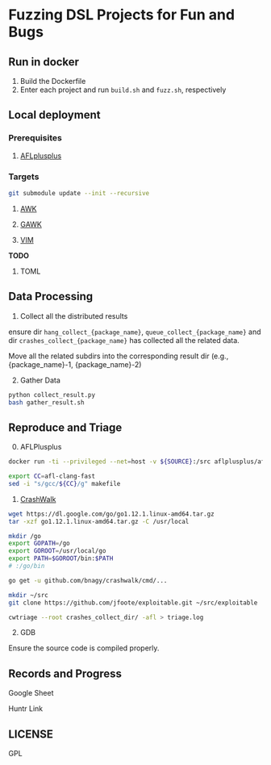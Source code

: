 # Fuzzing DSL Projects for Fun and Bugs

## Run in docker

1. Build the Dockerfile
2. Enter each project and run `build.sh` and `fuzz.sh`, respectively

## Local deployment

### Prerequisites

1. [AFLplusplus](https://github.com/AFLplusplus/AFLplusplus)

### Targets

```bash
git submodule update --init --recursive
```

1. [AWK](https://github.com/onetrueawk/awk)

2. [GAWK](https://savannah.gnu.org/projects/gawk)

3. [VIM](https://github.com/vim/vim)

**TODO**

1. TOML

## Data Processing

1. Collect all the distributed results

ensure dir `hang_collect_{package_name}`, `queue_collect_{package_name}` and dir `crashes_collect_{package_name}` has collected all the related data.

Move all the related subdirs into the corresponding result dir (e.g., {package_name}-1, {package_name}-2)

2. Gather Data

```bash
python collect_result.py
bash gather_result.sh
```

## Reproduce and Triage

0. AFLPlusplus

```bash
docker run -ti --privileged --net=host -v ${SOURCE}:/src aflplusplus/aflplusplus

export CC=afl-clang-fast
sed -i "s/gcc/${CC}/g" makefile
```

1. [CrashWalk](https://github.com/bnagy/crashwalk)

```bash
wget https://dl.google.com/go/go1.12.1.linux-amd64.tar.gz
tar -xzf go1.12.1.linux-amd64.tar.gz -C /usr/local

mkdir /go
export GOPATH=/go
export GOROOT=/usr/local/go
export PATH=$GOROOT/bin:$PATH
# :/go/bin

go get -u github.com/bnagy/crashwalk/cmd/...

mkdir ~/src
git clone https://github.com/jfoote/exploitable.git ~/src/exploitable

cwtriage --root crashes_collect_dir/ -afl > triage.log
```

2. GDB

Ensure the source code is compiled properly.

## Records and Progress

Google Sheet

Huntr Link

## LICENSE

GPL
